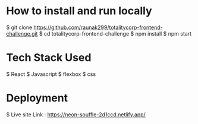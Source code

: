# How to install and run locally

$ git clone https://github.com/raunak299/totalitycorp-frontend-challenge.git 
$ cd totalitycorp-frontend-challenge
$ npm install
$ npm start

# Tech Stack Used

$ React
$ Javascript
$ flexbox
$ css

# Deployment

$ Live site Link :  https://neon-souffle-2d1ccd.netlify.app/
